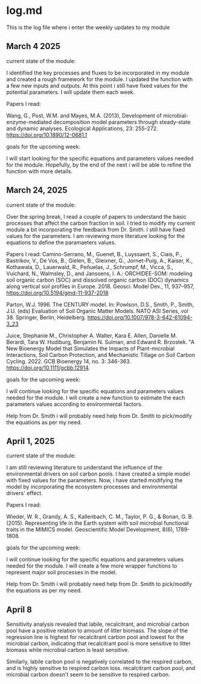 # log.md
This is the log file where i enter the weekly updates to my module

## March 4 2025

current state of the module:

I identified the key processes and fluxes to be incorporated in my module and created a rough framework for the module. I updated the function with a few new inputs and outputs. At this point i still have fixed values for the potential parameters. I will update them each week.


Papers I read:

Wang, G., Post, W.M. and Mayes, M.A. (2013), Development of microbial-enzyme-mediated decomposition model parameters through steady-state and dynamic analyses. Ecological Applications, 23: 255-272. https://doi.org/10.1890/12-0681.1

goals for the upcoming week:

I will start looking for the specific equations and parameters values needed for the module. Hopefully, by the end of the next i will be able to refine the function with more details.


## March 24, 2025

current state of the module:

Over the spring break, I read a couple of papers to understand the basic processes that affect the carbon fraction in soil. I  tried to modify my current module a bit incorporating the feedback from Dr. Smith. I still have fixed values for the parameters. I am reviewing more literature looking for the equations to define the paramaeters values.

Papers I read:
Camino-Serrano, M., Guenet, B., Luyssaert, S., Ciais, P., Bastrikov, V., De Vos, B., Gielen, B., Gleixner, G., Jornet-Puig, A., Kaiser, K., Kothawala, D., Lauerwald, R., Peñuelas, J., Schrumpf, M., Vicca, S., Vuichard, N., Walmsley, D., and Janssens, I. A.: ORCHIDEE-SOM: modeling soil organic carbon (SOC) and dissolved organic carbon (DOC) dynamics along vertical soil profiles in Europe. 2018. Geosci. Model Dev., 11, 937–957, https://doi.org/10.5194/gmd-11-937-2018

Parton, W.J. 1996. The CENTURY model. In: Powlson, D.S., Smith, P., Smith, J.U. (eds) Evaluation of Soil Organic Matter Models. NATO ASI Series, vol 38. Springer, Berlin, Heidelberg. https://doi.org/10.1007/978-3-642-61094-3_23

Juice, Stephanie M., Christopher A. Walter, Kara E. Allen, Danielle M. Berardi, Tara W. Hudiburg, Benjamin N. Sulman, and Edward R. Brzostek. "A New Bioenergy Model that Simulates the Impacts of Plant-microbial Interactions, Soil Carbon Protection, and Mechanistic Tillage on Soil Carbon Cycling. 2022. GCB Bioenergy 14, no. 3: 346-363. https://doi.org/10.1111/gcbb.12914.



goals for the upcoming week:

I will continue looking for the specific equations and parameters values needed for the module. I will create a new function to estimate the each parameters values according to environmental factors.

Help from Dr. Smith
i will probably need help from Dr. Smith to pick/modify the equations as per my need.


## April 1, 2025

current state of the module:

I am still reviewing literature to understand the influence of the environmental drivers on soil carbon pools. I have created a simple model with fixed values for the parameters. Now, i have started modifying the model by incorporating the ecosystem processes and environmental drivers' effect. 

Papers I read:

Wieder, W. R., Grandy, A. S., Kallenbach, C. M., Taylor, P. G., & Bonan, G. B. (2015). Representing life in the Earth system with soil microbial functional traits in the MIMICS model. Geoscientific Model Development, 8(6), 1789-1808.

goals for the upcoming week:

I will continue looking for the specific equations and parameters values needed for the module. I will create a few more wrapper functions to represent major soil processes in the model.

Help from Dr. Smith
i will probably need help from Dr. Smith to pick/modify the equations as per my need.


## April 8

Sensitivity analysis revealed that labile, recalcitrant, and microbial carbon pool have a positive relation to amount of litter biomass. The slope of the regression line is highest for recalcitrant carbon pool and lowest for the microbial carbon, indicating that recalcitrant pool is more sensitive to litter biomass while microbial carbon is least sensitive. 

Similarly, labile carbon pool is negatively correlated to the respired carbon, and is highly sensitive to respired carbon loss. recalcitrant carbon pool, and microbial carbon doesn't seem to be sensitive to respired carbon.

